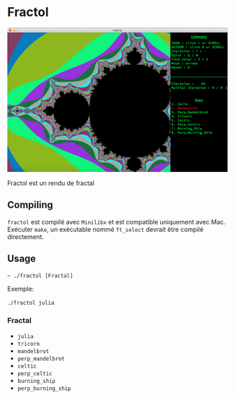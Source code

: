 # Fractol

![screenshot](/screens/screen.png?raw=ture)

Fractol est un rendu de fractal

## Compiling

`fractol` est compilé avec `Minilibx` et est compatible uniquement avec Mac.</br>
Exécuter `make`, un exécutable nommé `ft_select` devrait être compilé directement.

## Usage

`~ ./fractol [Fractal]`

Exemple:

`./fractol julia`

### Fractal

* `julia`
* `tricorn`
* `mandelbrot`
* `perp_mandelbrot`
* `celtic`
* `perp_celtic`
* `burning_ship`
* `perp_burning_ship`
